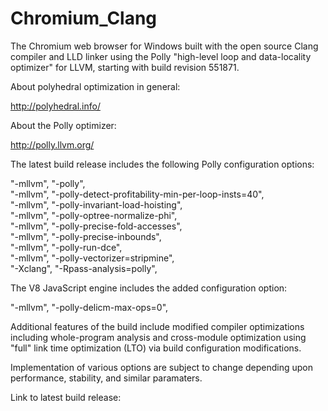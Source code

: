 # Chromium_Clang

The Chromium web browser for Windows built with the open source Clang compiler and LLD linker using the Polly "high-level loop and data-locality optimizer" for LLVM, starting with build revision 551871.

About polyhedral optimization in general:

http://polyhedral.info/

About the Polly optimizer:

http://polly.llvm.org/

The latest build release includes the following Polly configuration options:

"-mllvm", "-polly",  
"-mllvm", "-polly-detect-profitability-min-per-loop-insts=40",  
"-mllvm", "-polly-invariant-load-hoisting",  
"-mllvm", "-polly-optree-normalize-phi",  
"-mllvm", "-polly-precise-fold-accesses",  
"-mllvm", "-polly-precise-inbounds",  
"-mllvm", "-polly-run-dce",  
"-mllvm", "-polly-vectorizer=stripmine",  
"-Xclang", "-Rpass-analysis=polly",  

The V8 JavaScript engine includes the added configuration option:

"-mllvm", "-polly-delicm-max-ops=0",

Additional features of the build include modified compiler optimizations including whole-program analysis and cross-module optimization using "full" link time optimization (LTO) via build configuration modifications.

Implementation of various options are subject to change depending upon performance, stability, and similar paramaters.

Link to latest build release:

